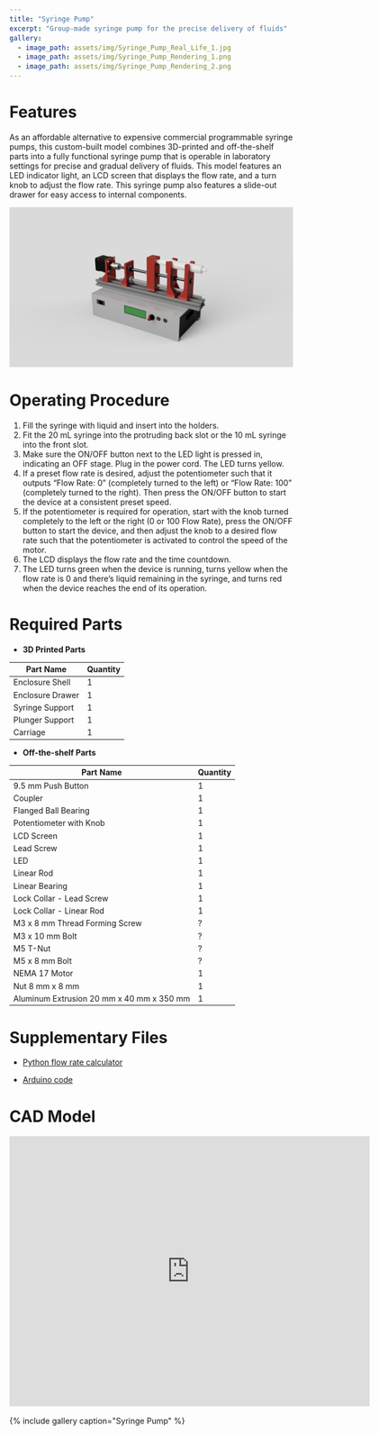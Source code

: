 ```yaml
---
title: "Syringe Pump"
excerpt: "Group-made syringe pump for the precise delivery of fluids"
gallery:
  - image_path: assets/img/Syringe_Pump_Real_Life_1.jpg
  - image_path: assets/img/Syringe_Pump_Rendering_1.png
  - image_path: assets/img/Syringe_Pump_Rendering_2.png
---
```


# Features

As an affordable alternative to expensive commercial programmable syringe pumps, this custom-built model combines 3D-printed and off-the-shelf parts into a fully functional syringe pump that is operable in laboratory settings for precise and gradual delivery of fluids. This model features an LED indicator light, an LCD screen that displays the flow rate, and a turn knob to adjust the flow rate. This syringe pump also features a slide-out drawer for easy access to internal components.

<img src="/assets/img/Syringe_Pump_Rendering_2.png" alt="Syringe Pump" style="width:600px;"/>

# Operating Procedure

1. Fill the syringe with liquid and insert into the holders. 
2. Fit the 20 mL syringe into the protruding back slot or the 10 mL syringe into the front slot. 
3. Make sure the ON/OFF button next to the LED light is pressed in, indicating an OFF stage. Plug in the power cord. The LED turns yellow. 
4. If a preset flow rate is desired, adjust the potentiometer such that it outputs “Flow Rate: 0” (completely turned to the left) or “Flow Rate: 100” (completely turned to the right). Then press the ON/OFF button to start the device at a consistent preset speed. 
5. If the potentiometer is required for operation, start with the knob turned completely to the left or the right (0 or 100 Flow Rate), press the ON/OFF button to start the device, and then adjust the knob to a desired flow rate such that the potentiometer is activated to control the speed of the motor. 
6. The LCD displays the flow rate and the time countdown. 
7. The LED turns green when the device is running, turns yellow when the flow rate is 0 and there’s liquid remaining in the syringe, and turns red when the device reaches the end of its operation. 

# Required Parts

- **3D Printed Parts**

| Part Name | Quantity |
| --- | --- |
| Enclosure Shell | 1 |
| Enclosure Drawer | 1 |
| Syringe Support | 1 |
| Plunger Support | 1 |
| Carriage | 1 |

- **Off-the-shelf Parts**

| Part Name | Quantity |
| --- | --- |
| 9.5 mm Push Button | 1 |
| Coupler | 1 |
| Flanged Ball Bearing | 1 |
| Potentiometer with Knob | 1 |
| LCD Screen | 1 |
| Lead Screw | 1 |
| LED | 1 |
| Linear Rod | 1 |
| Linear Bearing | 1 |
| Lock Collar - Lead Screw | 1 |
| Lock Collar - Linear Rod | 1 |
| M3 x 8 mm Thread Forming Screw | ? |
| M3 x 10 mm Bolt | ? |
| M5 T-Nut | ? |
| M5 x 8 mm Bolt | ? |
| NEMA 17 Motor | 1 |
| Nut 8 mm x 8 mm | 1 |
| Aluminum Extrusion 20 mm x 40 mm x 350 mm | 1 |

# Supplementary Files

- [Python flow rate calculator](https://github.com/aaron-xu1009/aaron-xu1009.github.io/blob/main/_data/Flow_Rate_Calc.py)

- [Arduino code](https://github.com/aaron-xu1009/aaron-xu1009.github.io/blob/main/_data/Arduino_Code.ino)

# CAD Model
<iframe src="https://vanderbilt643.autodesk360.com/shares/public/SH512d4QTec90decfa6e1faab3ee761fd268?mode=embed" width="640" height="480" allowfullscreen="true" webkitallowfullscreen="true" mozallowfullscreen="true"  frameborder="0"></iframe>

{% include gallery caption="Syringe Pump" %}
